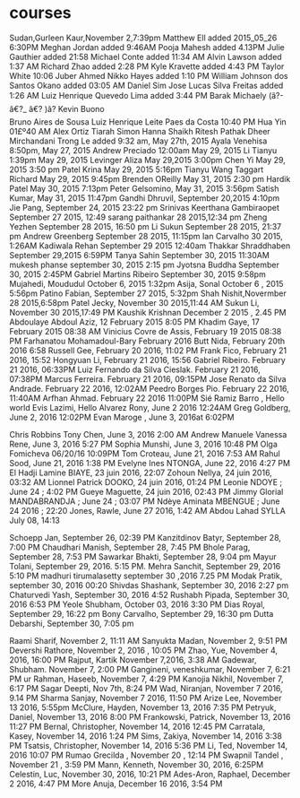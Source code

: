 # courses
Sudan,Gurleen Kaur,November 2,7:39pm
Matthew Ell added 2015_05_26 6:30PM
Meghan Jordan added 9:46AM
Pooja Mahesh added 4.13PM
Julie Gauthier added 21:58
Michael Conte added 11:34 AM
Alvin Lawson added 1:37 AM
Richard Zhao added 2:28 PM
Kyle Kravette added 4:43 PM
Taylor White 10:06
Juber Ahmed
Nikko Hayes added 1:10 PM
William Johnson dos Santos Okano added 03:05 AM
Daniel Sim
Jose Lucas Silva Freitas added 1:26 AM
Luiz Henrique Quevedo Lima added 3:44 PM
Barak Michaely (ã?-â€?_ â€? )ã?
Kevin Buono  
Bruno Aires de Sousa
Luiz Henrique Leite Paes da Costa 10:40 PM
Hua Yin 01£º40 AM
Alex Ortiz
Tiarah Simon
Hanna Shaikh
Ritesh Pathak
Dheer Mirchandani
Trong Le added 9:32 am, May 27th, 2015
Ayala Venehisa 8:50pm, May 27, 2015
Andrew Preciado 12:00am May 29, 2015
Li Tianyu 1:39pm May 29, 2015
Levinger Aliza May 29,2015 3:00pm
Chen Yi May 29, 2015 3:50 pm
Patel Krina May 29, 2015 5:16pm
Tianyu Wang
Taggart Richard May 29, 2015 9:45pm
Brenden OReilly May 31, 2015 2:30 pm
Hardik Patel May 30, 2015 7:13pm
Peter Gelsomino, May 31, 2015 3:56pm
Satish Kumar, May 31, 2015 11:47pm
Gandhi Dhruvil, September 20,2015 4:10pm
Jie Pang, September 24, 2015 23:22 pm
Srinivas Keerthana Gambiraopet September 27 2015, 12:49
sarang paithankar 28 2015,12:34 pm
Zheng Yezhen September 28 2015, 16:50 pm
Li Sukun September 28 2015, 21:37 pm
Andrew Greenberg September 28 2015, 11:15pm
Ian Carvalho 30 2015, 1:26AM
Kadiwala Rehan September 29 2015 12:40am
Thakkar Shraddhaben September 29,2015 6:59PM
Tanya Sahin September 30, 2015 11:30AM
mukesh phanse september 30, 2015 2:15 pm
Jyotsna Buddha September 30, 2015 2:45PM
Gabriel Martins Ribeiro September 30, 2015 9:58pm
Mujahedi, Moududul October 6, 2015 1:32pm
Asija, Sonal October 6 , 2015 5:56pm
Patino Fabian, September 27 2015, 5:32pm
Shah Nishit,Novermber 28 2015,6:58pm
Patel Jecky, November 30 2015,11:44 AM
Sukun Li, November 30 2015,17:49 PM
Kaushik Krishnan December 2 2015 , 2.45 PM
Abdoulaye Abdoul Aziz, 12 February 2015 8:05 PM 
Khadim Gaye, 17 February 2015 08:38 AM
Vinicius Covre de Assis, February 19 2015 08:38 PM
Farhanatou Mohamadoul-Bary February 2016
Butt Nida, February 20th 2016 6:58
Russell Gee, February 20 2016, 11:02 PM
Frank Fico, February 21 2016, 15:52
Hongyuan Li, February 21 2016, 15:56
Gabriel Ribeiro. February 21 2016, 06:33PM
Luiz Fernando da Silva Cieslak. February 21 2016, 07:38PM
Marcus Ferreira. February 21 2016, 09:15PM
Jose Renato da Silva Andrade. February 22 2016, 12:02AM
Peedro Borges Pio. February 22 2016, 11:40AM
Arfhan Ahmad. February 22 2016 11:00PM
Sié Ramiz Barro , Hello world
Evis Lazimi, Hello
Alvarez Rony, June 2 2016 12:24AM
Greg Goldberg, June 2, 2016 12:02PM 
Evan Maroge , June 3, 2016at 6:02PM 

Chris Robbins
Tony Chen, June 3, 2016 2:00 AM
Andrew Manuele
Vanessa Rene, June 3, 2016 5:27 PM
Sophia Munshi, June 3, 2016 10:48 PM
Olga Fomicheva 06/20/16 10:09PM
Tom Croteau, June 21, 2016 7:53 AM
Rahul Sood, June 21, 2016 1:38 PM
Evelyne Ines NTONGA, June 22, 2016 4:27 PM
El Hadji Lamine BIAYE, 23 juin 2016, 22:07
Zohoun Nellya, 24 juin 2016, 03:32 AM
Lionnel Patrick DOOKO, 24 juin 2016, 01:24 PM
Leonie NDOYE ; June 24 ; 4:02 PM
Gueye Maguette, 24 juin 2016, 02:43 PM
Jimmy Glorial MANDABRANDJA ; June 24 ; 03:07 PM
Ndèye Aminata MBENGUE ; June 24 2016 ; 22:20
Jones, Rawle, June 27 2016, 1:42 AM
Abdou Lahad SYLLA July 08, 14:13

Schoepp Jan, September 26, 02:39 PM
Kanzitdinov Batyr, September 28, 7:00 PM
Chaudhari Manish, September 28, 7:45 PM
Bhole Parag, September 28, 7:53 PM
Sawarkar Bhakti, September 28, 9:04 pm
Mayur Tolani, September 29, 2016. 5:15 PM.
Mehra Sanchit, September 29, 2016 5:10 PM
madhuri tirumalasetty september 30 ,2016 7.25 PM
Modak Pratik, september 30, 2016 00:20 
Shivdas Shashank, September 30, 2016 2:27 pm
Chaturvedi Yash, September 30, 2016 4:52
Rushabh Pipada, September 30, 2016 6:53 PM
Yeole Shubham, October 03, 2016 3:30 PM
Dias Royal, September 29, 16:22 pm
Bony Carvalho, September 29, 16:30 pm
Dutta Debarshi, September 30, 7:05 pm

Raami Sharif, November 2, 11:11 AM
Sanyukta Madan, November 2, 9:51 PM
Devershi Rathore, November 2, 2016 , 10:05 PM
Zhao, Yue, November 4, 2016, 16:00 PM
Rajput, Kartik November 7,2016, 3:38 AM
Gadewar, Shubham. November 7, 2:00 PM
Gangineni, veneshkumar, November 7, 6:21 PM
ur Rahman, Haseeb, November 7, 4:29 PM
Kanojia Nikhil, November 7, 6:17 PM
Sagar Deepti, Nov 7th, 8:24 PM
Wad, Niranjan, November 7 2016, 9.14 PM
Sharma Sanjay, November 7 2016, 11:50 PM
Arize Lee, November 13 2016, 5:55pm
McClure, Hayden, November 13, 2016 7:35 PM
Petryuk, Daniel, November 13, 2016 8:00 PM
Frankowski, Patrick, November 13, 2016 11:27 PM
Bernal, Christopher, November 14, 2016 12:45 PM
Carratala, Kasey, November 14, 2016 1:24 PM
Sims, Zakiya, November 14, 2016 3:38 PM
Tsatsis, Christopher, November 14, 2016 5:36 PM
Li, Ted, November 14, 2016 10:07 PM
Rumao Grecilda , November 20 , 12:14 PM
Swapnil Tandel , November 21 , 3:59 PM
Mann, Kenneth, November 30, 2016, 6:25PM
Celestin, Luc, November 30, 2016, 10:21 PM
Ades-Aron, Raphael, December 2 2016, 4:47 PM
More Anuja, December 16 2016, 3:54 PM
